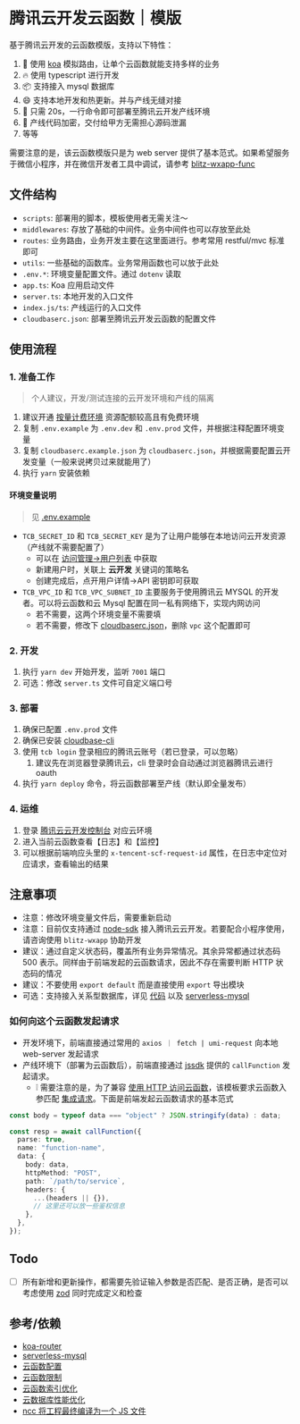 # 腾讯云开发云函数｜模版

基于腾讯云开发的云函数模版，支持以下特性：

1. 🧱 使用 [koa](https://github.com/koajs/koa) 模拟路由，让单个云函数就能支持多样的业务
2. 🔥 使用 typescript 进行开发
3. 📦 支持接入 mysql 数据库
4. 😄 支持本地开发和热更新。并与产线无缝对接
5. 🚀 只需 20s，一行命令即可部署至腾讯云开发产线环境
6. 🔐 产线代码加密，交付给甲方无需担心源码泄漏
7. 等等

需要注意的是，该云函数模版只是为 web server 提供了基本范式。如果希望服务于微信小程序，并在微信开发者工具中调试，请参考 [blitz-wxapp-func](https://github.com/jay4q/blitz-wxapp-func)

## 文件结构

- `scripts`: 部署用的脚本，模板使用者无需关注～
- `middlewares`: 存放了基础的中间件。业务中间件也可以存放至此处
- `routes`: 业务路由，业务开发主要在这里面进行。参考常用 restful/mvc 标准即可
- `utils`: 一些基础的函数库。业务常用函数也可以放于此处
- `.env.*`: 环境变量配置文件。通过 `dotenv` 读取
- `app.ts`: Koa 应用启动文件
- `server.ts`: 本地开发的入口文件
- `index.js/ts`: 产线运行的入口文件
- `cloudbaserc.json`: 部署至腾讯云开发云函数的配置文件

## 使用流程

### 1. 准备工作

> 个人建议，开发/测试连接的云开发环境和产线的隔离

1. 建议开通 [按量计费环境](https://cloud.tencent.com/document/product/876/39095) 资源配额较高且有免费环境
2. 复制 `.env.example` 为 `.env.dev` 和 `.env.prod` 文件，并根据注释配置环境变量
3. 复制 `cloudbaserc.example.json` 为 `cloudbaserc.json`，并根据需要配置云开发变量（一般来说拷贝过来就能用了）
4. 执行 `yarn` 安装依赖

#### 环境变量说明

> 见 [.env.example](./.env.example)

- `TCB_SECRET_ID` 和 `TCB_SECRET_KEY` 是为了让用户能够在本地访问云开发资源（产线就不需要配置了）
  - 可以在 [访问管理->用户列表](https://console.cloud.tencent.com/cam) 中获取
  - 新建用户时，关联上 **云开发** 关键词的策略名
  - 创建完成后，点开用户详情->API 密钥即可获取
- `TCB_VPC_ID` 和 `TCB_VPC_SUBNET_ID` 主要服务于使用腾讯云 MYSQL 的开发者。可以将云函数和云 Mysql 配置在同一私有网络下，实现内网访问
  - 若不需要，这两个环境变量不需要填
  - 若不需要，修改下 [cloudbaserc.json](./cloudbaserc.json)，删除 `vpc` 这个配置即可

### 2. 开发

1. 执行 `yarn dev` 开始开发，监听 `7001` 端口
2. 可选：修改 `server.ts` 文件可自定义端口号

### 3. 部署

1. 确保已配置 `.env.prod` 文件
2. 确保已安装 [cloudbase-cli](https://docs.cloudbase.net/cli-v1/intro)
3. 使用 `tcb login` 登录相应的腾讯云账号（若已登录，可以忽略）
   1. 建议先在浏览器登录腾讯云，cli 登录时会自动通过浏览器腾讯云进行 oauth
4. 执行 `yarn deploy` 命令，将云函数部署至产线（默认即全量发布）

### 4. 运维

1. 登录 [腾讯云云开发控制台](https://console.cloud.tencent.com/) 对应云环境
2. 进入当前云函数查看【日志】和【监控】
3. 可以根据前端响应头里的 `x-tencent-scf-request-id` 属性，在日志中定位对应请求，查看输出的结果

## 注意事项

- 注意：修改环境变量文件后，需要重新启动
- 注意：目前仅支持通过 [node-sdk](https://docs.cloudbase.net/api-reference/server/node-sdk/database/database.html) 接入腾讯云云开发。若要配合小程序使用，请咨询使用 `blitz-wxapp` 协助开发
- 建议：通过自定义状态码，覆盖所有业务异常情况。其余异常都通过状态码 500 表示。同样由于前端发起的云函数请求，因此不存在需要判断 HTTP 状态码的情况
- 建议：不要使用 `export default` 而是直接使用 `export` 导出模块
- 可选：支持接入关系型数据库，详见 [代码](./utils/sql.ts) 以及 [serverless-mysql](https://github.com/jeremydaly/serverless-mysql)

### 如何向这个云函数发起请求

- 开发环境下，前端直接通过常用的 `axios ｜ fetch | umi-request` 向本地 web-server 发起请求
- 产线环境下（部署为云函数后），前端直接通过 [jssdk](https://docs.cloudbase.net/api-reference/webv2/initialization) 提供的 `callFunction` 发起请求。
  - ❕ 需要注意的是，为了兼容 [使用 HTTP 访问云函数](https://docs.cloudbase.net/service/access-cloud-function)，该模板要求云函数入参匹配 [集成请求](https://docs.cloudbase.net/service/access-cloud-function#%E4%BA%91%E5%87%BD%E6%95%B0%E7%9A%84%E5%85%A5%E5%8F%82)。下面是前端发起云函数请求的基本范式

```ts
const body = typeof data === "object" ? JSON.stringify(data) : data;

const resp = await callFunction({
  parse: true,
  name: "function-name",
  data: {
    body: data,
    httpMethod: "POST",
    path: `/path/to/service`,
    headers: {
      ...(headers || {}),
      // 这里还可以放一些鉴权信息
    },
  },
});
```

## Todo

- [ ] 所有新增和更新操作，都需要先验证输入参数是否匹配、是否正确，是否可以考虑使用 [zod](https://github.com/colinhacks/zod) 同时完成定义和检查

## 参考/依赖

- [koa-router](https://github.com/koajs/router/blob/master/API.md)
- [serverless-mysql](https://github.com/jeremydaly/serverless-mysql)
- [云函数配置](https://docs.cloudbase.net/cli-v1/functions/configs.html)
- [云函数限制](https://cloud.tencent.com/document/product/876/47177#.E4.BA.91.E5.87.BD.E6.95.B0)
- [云函数索引优化](https://www.infoq.cn/article/mvc0m5ja5vfegfhsc7ks)
- [云数据库性能优化](https://developers.weixin.qq.com/community/business/doc/00068218a682088d17ca593c45b40d)
- [ncc 将工程最终编译为一个 JS 文件](https://github.com/vercel/ncc)
